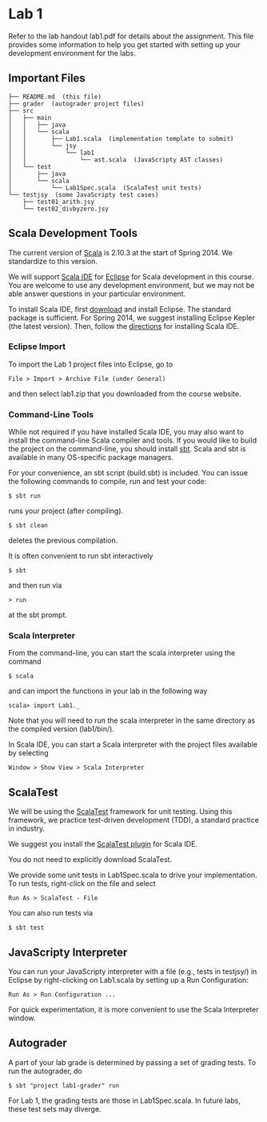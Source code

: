 # Lab 1

Refer to the lab handout lab1.pdf for details about the assignment.  This file provides some information to help you get started with setting up your development environment for the labs.


## Important Files

```
├── README.md  (this file)
├── grader  (autograder project files)
├── src
│   ├── main
│   │   ├── java
│   │   └── scala
│   │       ├── Lab1.scala  (implementation template to submit)
│   │       └── jsy
│   │           └── lab1
│   │               └── ast.scala  (JavaScripty AST classes)
│   └── test
│       ├── java
│       └── scala
│           └── Lab1Spec.scala  (ScalaTest unit tests)
└── testjsy  (some JavaScripty test cases)
    ├── test01_arith.jsy
    └── test02_divbyzero.jsy
```

## Scala Development Tools

The current version of [Scala](http://www.scala-lang.org/) is 2.10.3 at the start of Spring 2014.  We standardize to this version.

We will support [Scala IDE](http://scala-ide.org/) for [Eclipse](http://www.eclipse.org/) for Scala development in this course.  You are welcome to use any development environment, but we may not be able answer questions in your particular environment.

To install Scala IDE, first [download](http://www.eclipse.org/downloads/) and install Eclipse.  The standard package is sufficient.  For Spring 2014, we suggest installing Eclipse Kepler (the latest version).  Then, follow the [directions](http://scala-ide.org/download/current.html) for installing Scala IDE.

### Eclipse Import

To import the Lab 1 project files into Eclipse, go to

    File > Import > Archive File (under General)

and then select lab1.zip that you downloaded from the course website.

### Command-Line Tools

While not required if you have installed Scala IDE, you may also want to install the command-line Scala compiler and tools.  If you would like to build the project on the command-line, you should install [sbt](http://www.scala-sbt.org/).  Scala and sbt is available in many OS-specific package managers.

For your convenience, an sbt script (build.sbt) is included.  You can issue the following commands to compile, run and test your code:

    $ sbt run
    
runs your project (after compiling).

    $ sbt clean

deletes the previous compilation.

It is often convenient to run sbt interactively

    $ sbt
    
and then run via

    > run

at the sbt prompt.

### Scala Interpreter

From the command-line, you can start the scala interpreter using the command

    $ scala

and can import the functions in your lab in the following way

    scala> import Lab1._

Note that you will need to run the scala interpreter in the same directory as the compiled version (lab1/bin/).

In Scala IDE, you can start a Scala interpreter with the project files available by selecting

    Window > Show View > Scala Interpreter

 
## ScalaTest

We will be using the [ScalaTest](http://www.scalatest.org/) framework for unit testing.  Using this framework, we practice test-driven development (TDD), a standard practice in industry.

We suggest you install the [ScalaTest plugin](http://www.scalatest.org/user_guide/using_scalatest_with_eclipse) for Scala IDE.

You do not need to explicitly download ScalaTest.

We provide some unit tests in Lab1Spec.scala to drive your implementation.  To run tests, right-click on the file and select

    Run As > ScalaTest - File
    
You can also run tests via

    $ sbt test


## JavaScripty Interpreter

You can run your JavaScripty interpreter with a file (e.g., tests in testjsy/) in Eclipse by right-clicking on Lab1.scala by setting up a Run Configuration:

    Run As > Run Configuration ...

For quick experimentation, it is more convenient to use the Scala Interpreter window.


## Autograder

A part of your lab grade is determined by passing a set of grading tests.  To run the autograder, do

    $ sbt "project lab1-grader" run
    
For Lab 1, the grading tests are those in Lab1Spec.scala.  In future labs, these test sets may diverge.